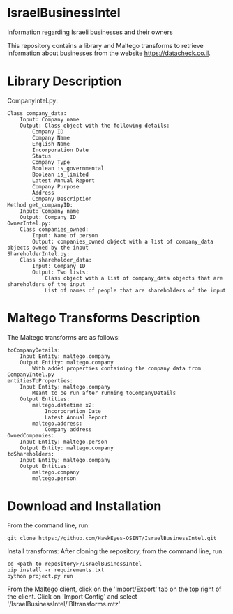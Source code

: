 # IsraelBusinessIntel
Information regarding Israeli businesses and their owners

This repository contains a library and Maltego transforms to retrieve information about businesses from the website https://datacheck.co.il.


# Library Description
CompanyIntel.py:

    Class company_data:
        Input: Company name
        Output: Class object with the following details:
            Company ID
            Company Name
            English Name
            Incorporation Date
            Status
            Company Type
            Boolean is_governmental
            Boolean is_limited
            Latest Annual Report
            Company Purpose
            Address
            Company Description
    Method get_companyID:
        Input: Company name
        Output: Company ID
    OwnerIntel.py:
        Class companies_owned:
            Input: Name of person
            Output: companies_owned object with a list of company_data objects owned by the input
    ShareholderIntel.py:
        Class shareholder_data:
            Input: Company ID
            Output: Two lists:
                Class object with a list of company_data objects that are shareholders of the input
                List of names of people that are shareholders of the input

# Maltego Transforms Description
The Maltego transforms are as follows:

    toCompanyDetails:
        Input Entity: maltego.company
        Output Entity: maltego.company
            With added properties containing the company data from CompanyIntel.py
    entitiesToProperties:
        Input Entity: maltego.company
            Meant to be run after running toCompanyDetails
        Output Entities:
            maltego.datetime x2:
                Incorporation Date
                Latest Annual Report
            maltego.address:
                Company address
    OwnedCompanies:
        Input Entity: maltego.person
        Output Entity: maltego.company
    toShareholders:
        Input Entity: maltego.company
        Output Entities:
            maltego.company
            maltego.person

# Download and Installation
From the command line, run:

    git clone https://github.com/HawkEyes-OSINT/IsraelBusinessIntel.git

Install transforms:
After cloning the repository, from the command line, run:

    cd <path to repository>/IsraelBusinessIntel
    pip install -r requirements.txt
    python project.py run

From the Maltego client, click on the 'Import/Export' tab on the top right of the client.
Click on 'Import Config' and select '<path to repository>/IsraelBusinessIntel/IBItransforms.mtz'
